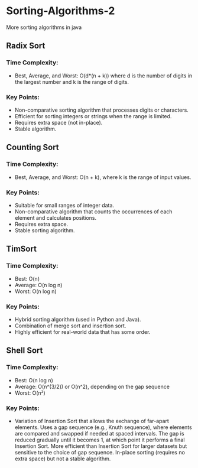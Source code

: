 # Sorting-Algorithms-2
More sorting algorithms in java 

## Radix Sort
### Time Complexity:
- Best, Average, and Worst: O(d*(n + k)) where d is the number of digits in the largest number and k is the range of digits.
### Key Points:
- Non-comparative sorting algorithm that processes digits or characters.
- Efficient for sorting integers or strings when the range is limited.
- Requires extra space (not in-place).
- Stable algorithm.

## Counting Sort
### Time Complexity:
- Best, Average, and Worst: O(n + k), where k is the range of input values.
### Key Points:
- Suitable for small ranges of integer data.
- Non-comparative algorithm that counts the occurrences of each element and calculates positions.
- Requires extra space.
- Stable sorting algorithm.

## TimSort
### Time Complexity:
- Best: O(n)
- Average: O(n log n)
- Worst: O(n log n)
### Key Points:
- Hybrid sorting algorithm (used in Python and Java).
- Combination of merge sort and insertion sort.
- Highly efficient for real-world data that has some order.

## Shell Sort
### Time Complexity:
- Best: O(n log n)
- Average: O(n^(3/2)) or O(n^2), depending on the gap sequence
- Worst: O(n²)
### Key Points:
- Variation of Insertion Sort that allows the exchange of far-apart elements.
Uses a gap sequence (e.g., Knuth sequence), where elements are compared and swapped if needed at spaced intervals.
The gap is reduced gradually until it becomes 1, at which point it performs a final Insertion Sort.
More efficient than Insertion Sort for larger datasets but sensitive to the choice of gap sequence.
In-place sorting (requires no extra space) but not a stable algorithm.
